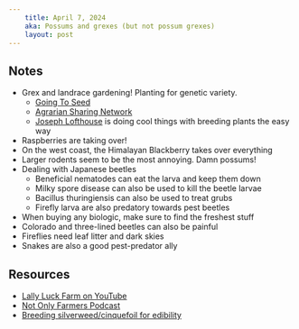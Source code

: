 ```yaml
---
    title: April 7, 2024
    aka: Possums and grexes (but not possum grexes)
    layout: post
---
```


## Notes

- Grex and landrace gardening! Planting for genetic variety.
	- [Going To Seed](https://goingtoseed.org/en-ca)
	- [Agrarian Sharing Network](https://agrariansharing.net/)
	- [Joseph Lofthouse](https://lofthouse.com/) is doing cool things with breeding plants the easy way
- Raspberries are taking over!
- On the west coast, the Himalayan Blackberry takes over everything
- Larger rodents seem to be the most annoying. Damn possums!
- Dealing with Japanese beetles
	- Beneficial nematodes can eat the larva and keep them down
	- Milky spore disease can also be used to kill the beetle larvae
	- Bacillus thuringiensis can also be used to treat grubs
	- Firefly larva are also predatory towards pest beetles
- When buying any biologic, make sure to find the freshest stuff
- Colorado and three-lined beetles can also be painful
- Fireflies need leaf litter and dark skies
- Snakes are also a good pest-predator ally

## Resources
- [Lally Luck Farm on YouTube](https://www.youtube.com/@lallyluckfarm)
- [Not Only Farmers Podcast](https://open.spotify.com/show/12YRGbk9IYMh4gbR0pTkEh)
- [Breeding silverweed/cinquefoil for edibility](https://www.youtube.com/watch?v=50kMge-94Ks)
